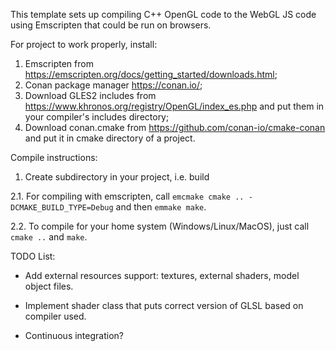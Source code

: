 This template sets up compiling C++ OpenGL code to the WebGL JS code using Emscripten that could be run on browsers.

For project to work properly, install:
1) Emscripten from https://emscripten.org/docs/getting_started/downloads.html;
2) Conan package manager https://conan.io/;
3) Download GLES2 includes from https://www.khronos.org/registry/OpenGL/index_es.php and put them in your compiler's includes directory;
4) Download conan.cmake from https://github.com/conan-io/cmake-conan and put it in cmake directory of a project.

Compile instructions:

1. Create subdirectory in your project, i.e. build

2.1. For compiling with emscripten, call ``emcmake cmake .. -DCMAKE_BUILD_TYPE=Debug`` and then ``emmake make``.

2.2. To compile for your home system (Windows/Linux/MacOS), just call ``cmake ..`` and ``make``.

TODO List:

* Add external resources support: textures, external shaders, model object files.

* Implement shader class that puts correct version of GLSL based on compiler used.

* Continuous integration?
